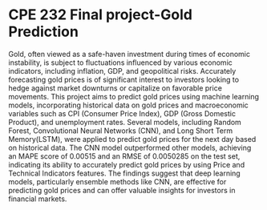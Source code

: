 # CPE 232 Final project-Gold Prediction
Gold, often viewed as a safe-haven investment during times of economic instability, is 
subject to fluctuations influenced by various economic indicators, including inflation, GDP, 
and geopolitical risks. Accurately forecasting gold prices is of significant interest to investors 
looking to hedge against market downturns or capitalize on favorable price movements. This 
project aims to predict gold prices using machine learning models, incorporating historical 
data on gold prices and macroeconomic variables such as CPI (Consumer Price Index), GDP 
(Gross Domestic Product), and unemployment rates. Several models, including Random 
Forest, Convolutional Neural Networks (CNN), and Long Short Term Memory(LSTM), were 
applied to predict gold prices for the next day based on historical data. The CNN model 
outperformed other models, achieving an MAPE score of 0.00515 and an RMSE of 
0.0050285 on the test set, indicating its ability to accurately predict gold prices by using Price 
and Technical Indicators features. The findings suggest that deep learning models, 
particularly ensemble methods like CNN, are effective for predicting gold prices and can 
offer valuable insights for investors in financial markets. 
